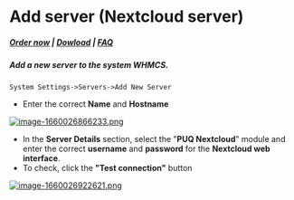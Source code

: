 # Add server (Nextcloud server)

#####  [Order now](https://panel.puqcloud.com/index.php?rp=/store/whmcs-module-nextcloud) | [Dowload](https://download.puqcloud.com/WHMCS/servers/PUQ_WHMCS-Nextcloud/) | [FAQ](https://faq.puqcloud.com/)

##### Add a new server to the system WHMCS.

```
System Settings->Servers->Add New Server
```

- Enter the correct **Name** and **Hostname**

[![image-1660026866233.png](https://doc.puq.info/uploads/images/gallery/2022-08/scaled-1680-/image-1660026866233.png)](https://doc.puq.info/uploads/images/gallery/2022-08/image-1660026866233.png)

- In the **Server Details** section, select the "**PUQ Nextcloud**" module and enter the correct **username** and **password** for the **Nextcloud web interface**.
- To check, click the **"Test connection"** button

[![image-1660026922621.png](https://doc.puq.info/uploads/images/gallery/2022-08/scaled-1680-/image-1660026922621.png)](https://doc.puq.info/uploads/images/gallery/2022-08/image-1660026922621.png)
